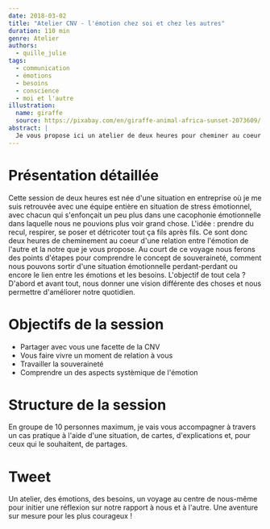 ```yaml
---
date: 2018-03-02
title: "Atelier CNV - l'émotion chez soi et chez les autres"
duration: 110 min
genre: Atelier
authors:
  - quille_julie
tags:
  - communication
  - émotions
  - besoins
  - conscience
  - moi et l'autre
illustration:
  name: giraffe
  source: https://pixabay.com/en/giraffe-animal-africa-sunset-2073609/
abstract: |
  Je vous propose ici un atelier de deux heures pour cheminer au coeur d'une relation entre l'émotion de l'autre et la notre. Au court de ce voyage nous ferons des points d'étapes pour comprendre le concept de souveraineté, comment nous pouvons sortir d'une situation émotionnelle perdant-perdant ou encore le lien entre les émotions et les besoins. L'objectif de tout cela ? D'abord et avant tout, nous donner une vision différente des choses et nous permettre d'améliorer notre quotidien.
---
```


# Présentation détaillée

Cette session de deux heures est née d'une situation en entreprise où je me suis retrouvée avec une équipe entière en situation de stress émotionnel, avec chacun qui s'enfonçait un peu plus dans une cacophonie émotionnelle dans laquelle nous ne pouvions plus voir grand chose. L'idée : prendre du recul, respirer, se poser et détricoter tout ça fils après fils.
Ce sont donc deux heures de cheminement au coeur d'une relation entre l'émotion de l'autre et la notre que je vous propose. Au court de ce voyage nous ferons des points d'étapes pour comprendre le concept de souveraineté, comment nous pouvons sortir d'une situation émotionnelle perdant-perdant ou encore le lien entre les émotions et les besoins. L'objectif de tout cela ? D'abord et avant tout, nous donner une vision différente des choses et nous permettre d'améliorer notre quotidien.

# Objectifs de la session

- Partager avec vous une facette de la CNV
- Vous faire vivre un moment de relation à vous
- Travailler la souveraineté
- Comprendre un des aspects systèmique de l'émotion

# Structure de la session

En groupe de 10 personnes maximum, je vais vous accompagner à travers un cas pratique à l'aide d'une situation, de cartes, d'explications et, pour ceux qui le souhaitent, de partages.

# Tweet

Un atelier, des émotions, des besoins, un voyage au centre de nous-même pour initier une réflexion sur notre rapport à nous et à l'autre. Une aventure sur mesure pour les plus courageux !
